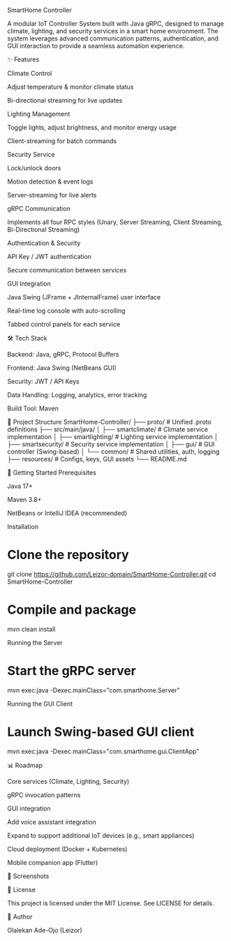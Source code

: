 SmartHome Controller

A modular IoT Controller System built with Java gRPC, designed to manage climate, lighting, and security services in a smart home environment. The system leverages advanced communication patterns, authentication, and GUI interaction to provide a seamless automation experience.

✨ Features

Climate Control

Adjust temperature & monitor climate status

Bi-directional streaming for live updates

Lighting Management

Toggle lights, adjust brightness, and monitor energy usage

Client-streaming for batch commands

Security Service

Lock/unlock doors

Motion detection & event logs

Server-streaming for live alerts

gRPC Communication

Implements all four RPC styles (Unary, Server Streaming, Client Streaming, Bi-Directional Streaming)

Authentication & Security

API Key / JWT authentication

Secure communication between services

GUI Integration

Java Swing (JFrame + JInternalFrame) user interface

Real-time log console with auto-scrolling

Tabbed control panels for each service

🛠️ Tech Stack

Backend: Java, gRPC, Protocol Buffers

Frontend: Java Swing (NetBeans GUI)

Security: JWT / API Keys

Data Handling: Logging, analytics, error tracking

Build Tool: Maven

📂 Project Structure
SmartHome-Controller/
 ├── proto/                # Unified .proto definitions
 ├── src/main/java/
 │    ├── smartclimate/    # Climate service implementation
 │    ├── smartlighting/   # Lighting service implementation
 │    ├── smartsecurity/   # Security service implementation
 │    ├── gui/             # GUI controller (Swing-based)
 │    └── common/          # Shared utilities, auth, logging
 ├── resources/            # Configs, keys, GUI assets
 └── README.md

🚀 Getting Started
Prerequisites

Java 17+

Maven 3.8+

NetBeans or IntelliJ IDEA (recommended)

Installation
# Clone the repository
git clone https://github.com/Leizor-domain/SmartHome-Controller.git
cd SmartHome-Controller

# Compile and package
mvn clean install

Running the Server
# Start the gRPC server
mvn exec:java -Dexec.mainClass="com.smarthome.Server"

Running the GUI Client
# Launch Swing-based GUI client
mvn exec:java -Dexec.mainClass="com.smarthome.gui.ClientApp"

📊 Roadmap

 Core services (Climate, Lighting, Security)

 gRPC invocation patterns

 GUI integration

 Add voice assistant integration

 Expand to support additional IoT devices (e.g., smart appliances)

 Cloud deployment (Docker + Kubernetes)

 Mobile companion app (Flutter)

📸 Screenshots



📜 License

This project is licensed under the MIT License. See LICENSE
 for details.

👤 Author

Olalekan Ade-Ojo (Leizor)
